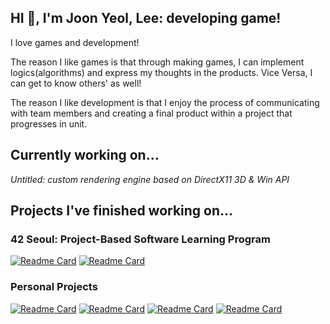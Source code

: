 ## HI 👋, I'm Joon Yeol, Lee: developing game!

I love games and development!

The reason I like games is that through making games, I can implement logics(algorithms) and express my thoughts in the products. Vice Versa, I can get to know others' as well!

The reason I like development is that I enjoy the process of communicating with team members and creating a final product within a project that progresses in unit.

## Currently working on...
*Untitled: custom rendering engine based on DirectX11 3D & Win API*

## Projects I've finished working on...
### 42 Seoul: Project-Based Software Learning Program
[![Readme Card](https://github-readme-stats.vercel.app/api/pin/?username=GatsLee&repo=IRCserv&theme=white)](https://github.com/GatsLee/IRCserv)
[![Readme Card](https://github-readme-stats.vercel.app/api/pin/?username=GatsLee&repo=TINYshell&theme=white)](https://github.com/GatsLee/TINYshell)

### Personal Projects
[![Readme Card](https://github-readme-stats.vercel.app/api/pin/?username=GatsLee&repo=Gomoku_SFML&theme=white)](https://github.com/GatsLee/Gomoku_SFML)
[![Readme Card](https://github-readme-stats.vercel.app/api/pin/?username=GatsLee&repo=Gomoku_Unity&theme=white)](https://github.com/GatsLee/Gomoku_Unity)
[![Readme Card](https://github-readme-stats.vercel.app/api/pin/?username=GatsLee&repo=ArcheryNTuho&theme=white)](https://github.com/GatsLee/ArcheryNTuho)
[![Readme Card](https://github-readme-stats.vercel.app/api/pin/?username=GatsLee&repo=Simple3DModelViewer&theme=white)](https://github.com/GatsLee/Simple3DModelViewer)
